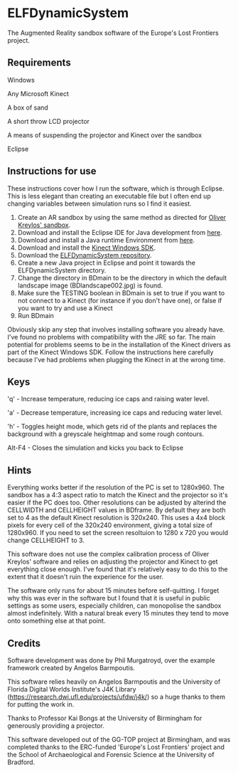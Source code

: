 # ELFDynamicSystem
The Augmented Reality sandbox software of the Europe's Lost Frontiers project.

Requirements
------------

Windows

Any Microsoft Kinect

A box of sand

A short throw LCD projector

A means of suspending the projector and Kinect over the sandbox

Eclipse

Instructions for use
--------------------

These instructions cover how I run the software, which is through Eclipse. This is less elegant than creating an executable file but I often end up changing variables between simulation runs so I find it easiest.

1. Create an AR sandbox by using the same method as directed for [Oliver Kreylos' sandbox](https://web.cs.ucdavis.edu/~okreylos/ResDev/SARndbox/index.html).
2. Download and install the Eclipse IDE for Java development from [here](https://www.eclipse.org/).
3. Download and install a Java runtime Environment from [here](https://www.java.com/en/download/manual.jsp).
4. Download and install the [Kinect Windows SDK](https://docs.microsoft.com/en-us/windows/apps/design/devices/kinect-for-windows).
5. Download the [ELFDynamicSystem repository](https://github.com/ELFdev001/ELFDynamicSystem).
6. Create a new Java project in Eclipse and point it towards the ELFDynamicSystem directory.
7. Change the directory in BDmain to be the directory in which the default landscape image (BDlandscape002.jpg) is found.
8. Make sure the TESTING boolean in BDmain is set to true if you want to not connect to a Kinect (for instance if you don't have one), or false if you want to
try and use a Kinect
9. Run BDmain

Obviously skip any step that involves installing software you already have. I've found no problems with compatibility with the JRE so far. The main potential for problems seems to be in the installation of the Kinect drivers as part of the Kinect Windows SDK. Follow the instructions here carefully because I've had problems when plugging the Kinect in at the wrong time.

Keys
----
'q' - Increase temperature, reducing ice caps and raising water level.

'a' - Decrease temperature, increasing ice caps and reducing water level.

'h' - Toggles height mode, which gets rid of the plants and replaces the background with a greyscale heightmap and some rough contours.

Alt-F4 - Closes the simulation and kicks you back to Eclipse 

Hints
-----
Everything works better if the resolution of the PC is set to 1280x960. The sandbox has a 4:3 aspect ratio to match the Kinect and the projector so it's easier if the PC does too. Other resolutions can be adjusted by alterind the CELLWIDTH and CELLHEIGHT values in BDframe. By default they are both set to 4 as the default Kinect resolution is 320x240. This uses a 4x4 block pixels for every cell of the 320x240 environment, giving a total size of 1280x960. If you need to set the screen resoltuion to 1280 x 720 you would change CELLHEIGHT to 3.

This software does not use the complex calibration process of Oliver Kreylos' software and relies on adjusting the projector and Kinect to get everything close enough. I've found that it's relatively easy to do this to the extent that it doesn't ruin the experience for the user.

The software only runs for about 15 minutes before self-quitting. I forget why this was ever in the software but I found that it is useful in public settings as some users, especially children, can monopolise the sandbox almost indefinitely. With a natural break every 15 minutes they tend to move onto something else at that point.

Credits
-------

Software development was done by Phil Murgatroyd, over the example framework created by Angelos Barmpoutis.

This software relies heavily on Angelos Barmpoutis and the University of Florida Digital Worlds Institute's J4K Library (https://research.dwi.ufl.edu/projects/ufdw/j4k/)
so a huge thanks to them for putting the work in.

Thanks to Professor Kai Bongs at the University of Birmingham for generously providing a projector.

This software developed out of the GG-TOP project at Birmingham, and was completed thanks to the ERC-funded 'Europe's Lost Frontiers' project and the
School of Archaeological and Forensic Science at the University of Bradford.
